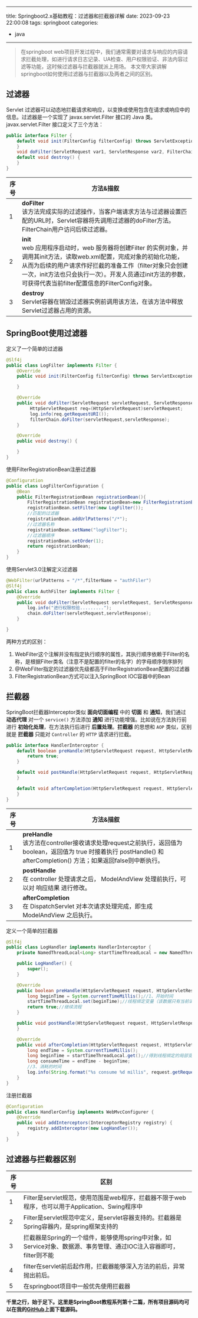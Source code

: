 
---
title: Springboot2.x基础教程：过滤器和拦截器详解
date: 2023-09-23 22:00:08
tags: springboot
categories: 
- java
---
>在springboot web项目开发过程中，我们通常需要对请求与响应的内容请求拦截处理，如进行请求日志记录、UA检查、用户权限验证、非法内容过滤等功能，这时候过滤器与拦截器就派上用场。
>本文带大家讲解springboot如何使用过滤器与拦截器以及两者之间的区别。
## 过滤器
Servlet 过滤器可以动态地拦截请求和响应，以变换或使用包含在请求或响应中的信息。过滤器是一个实现了 javax.servlet.Filter 接口的 Java 类。javax.servlet.Filter 接口定义了三个方法：
```java
public interface Filter {
    default void init(FilterConfig filterConfig) throws ServletException {
    }
    void doFilter(ServletRequest var1, ServletResponse var2, FilterChain var3) throws IOException, ServletException;
    default void destroy() {
    }
}
```

| 序号 | 方法&描叙                                                    |
| ---- | ------------------------------------------------------------ |
| 1    | **doFilter**<br/>该方法完成实际的过滤操作，当客户端请求方法与过滤器设置匹配的URL时，Servlet容器将先调用过滤器的doFilter方法。FilterChain用户访问后续过滤器。 |
| 2    | **init**<br/>web 应用程序启动时，web 服务器将创建Filter 的实例对象，并调用其init方法，读取web.xml配置，完成对象的初始化功能，从而为后续的用户请求作好拦截的准备工作（filter对象只会创建一次，init方法也只会执行一次）。开发人员通过init方法的参数，可获得代表当前filter配置信息的FilterConfig对象。 |
| 3    | **destroy**<br/>Servlet容器在销毁过滤器实例前调用该方法，在该方法中释放Servlet过滤器占用的资源。 |

## SpringBoot使用过滤器
定义了一个简单的过滤器
```java
@Slf4j
public class LogFilter implements Filter {
    @Override
    public void init(FilterConfig filterConfig) throws ServletException {

    }

    @Override
    public void doFilter(ServletRequest servletRequest, ServletResponse servletResponse, FilterChain filterChain) throws IOException, ServletException {
         HttpServletRequest req=(HttpServletRequest)servletRequest;
         log.info(req.getRequestURI());
         filterChain.doFilter(servletRequest,servletResponse);
    }

    @Override
    public void destroy() {

    }
}
```
使用FilterRegistrationBean注册过滤器
```java
@Configuration
public class LogFilterConfiguration {
    @Bean
    public FilterRegistrationBean registrationBean(){
        FilterRegistrationBean registrationBean=new FilterRegistrationBean();
        registrationBean.setFilter(new LogFilter());
        //匹配的过滤器
        registrationBean.addUrlPatterns("/*");
        //过滤器名称
        registrationBean.setName("logFilter");
        //过滤器顺序
        registrationBean.setOrder(1);
        return registrationBean;
    }
}
```

使用Servlet3.0注解定义过滤器

```java
@WebFilter(urlPatterns = "/*",filterName = "authFiler")
@Slf4j
public class AuthFilter implements Filter {
    @Override
    public void doFilter(ServletRequest servletRequest, ServletResponse servletResponse, FilterChain chain) throws IOException, ServletException {
        log.info("进行权限校验.........");
        chain.doFilter(servletRequest,servletResponse);
    }

}
```



两种方式的区别：

1. WebFilter这个注解并没有指定执行顺序的属性，其执行顺序依赖于Filter的名称，是根据Filter类名（注意不是配置的filter的名字）的字母顺序倒序排列
2. @WebFilter指定的过滤器优先级都高于FilterRegistrationBean配置的过滤器
3. FilterRegistrationBean方式可以注入SpringBoot IOC容器中的Bean

## 拦截器

SpringBoot拦截器Interceptor类似 **面向切面编程** 中的 **切面** 和 **通知**，我们通过 **动态代理** 对一个 `service()` 方法添加 **通知** 进行功能增强。比如说在方法执行前进行 **初始化处理**，在方法执行后进行 **后置处理**。**拦截器** 的思想和 `AOP` 类似，区别就是 **拦截器** 只能对 `Controller` 的 `HTTP` 请求进行拦截。

```java
public interface HandlerInterceptor {
    default boolean preHandle(HttpServletRequest request, HttpServletResponse response, Object handler) throws Exception {
        return true;
    }

    default void postHandle(HttpServletRequest request, HttpServletResponse response, Object handler, @Nullable ModelAndView modelAndView) throws Exception {
    }

    default void afterCompletion(HttpServletRequest request, HttpServletResponse response, Object handler, @Nullable Exception ex) throws Exception {
    }
}
```
| 序号 | 方法&描叙                                                    |
| ---- | ------------------------------------------------------------ |
| 1    | **preHandle**<br/>该方法在controller接收请求处理request之前执行，返回值为 boolean，返回值为 true 时接着执行 postHandle() 和 afterCompletion() 方法；如果返回false则中断执行。 |
| 2    | **postHandle**<br/> 在 controller 处理请求之后， ModelAndView 处理前执行，可以对 响应结果 进行修改。 |
| 3    | **afterCompletion**<br/>在 DispatchServlet 对本次请求处理完成，即生成 ModelAndView 之后执行。 |

定义一个简单的拦截器
```java
@Slf4j
public class LogHandler implements HandlerInterceptor {
    private NamedThreadLocal<Long> startTimeThreadLocal = new NamedThreadLocal<>("StopWatch-StartTime");

    public LogHandler() {
        super();
    }

    @Override
    public boolean preHandle(HttpServletRequest request, HttpServletResponse response, Object handler) throws Exception {
        long beginTime = System.currentTimeMillis();//1、开始时间      
        startTimeThreadLocal.set(beginTime);//线程绑定变量（该数据只有当前请求的线程可见）
        return true;//继续流程
    }

    public void postHandle(HttpServletRequest request, HttpServletResponse response, Object handler, @Nullable ModelAndView modelAndView) throws Exception {
    }

    @Override
    public void afterCompletion(HttpServletRequest request, HttpServletResponse response, Object handler, Exception ex) throws Exception {
        long endTime = System.currentTimeMillis();
        long beginTime = startTimeThreadLocal.get();//得到线程绑定的局部变量（开始时间）  
        long consumeTime = endTime - beginTime;
        //3、消耗的时间         
        log.info(String.format("%s consume %d millis", request.getRequestURI(), consumeTime));
    }    
}
```
注册拦截器
```java
@Configuration
public class HandlerConfig implements WebMvcConfigurer {
    @Override
    public void addInterceptors(InterceptorRegistry registry) {
        registry.addInterceptor(new LogHandler());
    }
}
```
## 过滤器与拦截器区别
| 序号 | 区别                                                         |
| ---- | ------------------------------------------------------------ |
| 1    | Filter是servlet规范，使用范围是web程序，拦截器不限于web程序，也可以用于Application、Swing程序中 |
| 2    | Filter是servlet规范中定义，是servlet容器支持的。拦截器是Spring容器内，是spring框架支持的 |
| 3    | 拦截器是Spring的一个组件，能够使用spring中对象，如Service对象、数据源、事务管理、通过IOC注入容器即可，filter则不能 |
| 4    | filter在servlet前后起作用，拦截器能够深入方法的前后，异常抛出前后。 |
| 5    | 在springboot项目中一般优先使用拦截器                         |

**千里之行，始于足下。这里是SpringBoot教程系列第十二篇，所有项目源码均可以在我的[GitHub](https://github.com/mytianya/springboot-tutorials "GitHub")上面下载源码。**